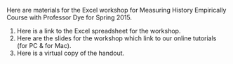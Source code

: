 Here are materials for the Excel workshop for Measuring History Empirically Course with Professor Dye for Spring 2015.
1. Here is a link to the Excel spreadsheet for the workshop. 
2. Here are the slides for the workshop which link to our online tutorials (for PC & for Mac).
3. Here is a virtual copy of the handout. 

